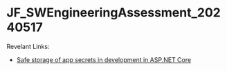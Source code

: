 # JF_SWEngineeringAssessment_20240517
Revelant Links:
- [Safe storage of app secrets in development in ASP.NET Core](https://learn.microsoft.com/en-us/aspnet/core/security/app-secrets?view=aspnetcore-8.0&tabs=windows)

